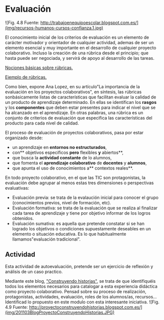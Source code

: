 
# Evaluación
![Fig. 4.8 Fuente: http://trabajoenequipoescolar.blogspot.com.es/](img/recursos-humanos-cursos-confianza.1.jpg)

El conocimiento inicial de los criterios de evaluación es un elemento de carácter motivador y orientador de cualquier actividad, ademas de ser un elemento esencial y muy importante en el desarrollo de cualquier proyecto colaborativo. Incluso la creación de una rúbrica desde el principio; que hasta puede ser negociada, y servirá de apoyo al desarrollo de las tareas.

[Nociones básicas sobre rúbricas.](http://blogs.colombiadigital.net/pre-textos/2011/12/06/las-rubricas-instrumentos-para-valorar-aprendizajes/)

[Ejemplo de rúbricas.](http://www.xtec.cat/~eroyo/webquest/cavaluacio.htm)

Como bien, expone Ana Lopez, en su artículo"La importancia de la evaluación en los proyectos colaborativos", en síntesis, las rúbricas sonbásicamente listas de características que facilitan evaluar la calidad de un producto de aprendizaje determinado. En ellas se identifican los **rasgos** y los **componentes** que deben estar presentes para indicar el nivel que se ha alcanzado en el aprendizaje. En otras palabras, una rúbrica es un conjunto de criterios de evaluación que especifica las características del producto para cada nivel de calidad.

El proceso de evaluación de proyectos colaborativos, pasa por estar organizado desde:

- un aprendizaje en **entornos no estructurados**,
- con** objetivos específicos **pero** flexibles **y** abiertos**,
- que busca la **actividad constante** de lo alumnos,
- que fomenta el **aprendizaje colaborativo** de **docentes** y **alumnos**,
- que apunta el uso de conocimientos a** contextos reales**.

En todo proyecto colaborativo, en el que las TIC son protagonistas, la evaluación debe agrupar al menos estas tres dimensiones o perspectivas evaluativas:

- Evaluación previa: se trata de la evalaución inicial para conocer el grupo (conocimientos previos, nivel de formación, etc).
- Evaluación formativa: se trata de la evaluación que se realiza al finalizar cada tarea de aprendizaje y tiene por objetivo informar de los logros obtenidos.
- Evaluación sumativa: es aquella que pretende constatar si se han logrado los objetivos o condiciones supuestamente deseables en un elemento o situación educativa. Es lo que habitualmente llamamos"evaluación tradicional".

## Actividad

Esta actividad de autoevaluación, pretende ser un ejercicio de reflexión y análisis de un caso practico.

Mediante este blog, ["Construyendo historias"](http://proyectoconstruyendohistorias.blogspot.com.es/), se trata de que identifiquéis todos los elementos necesarios para catalogar a esta experiencia didáctica como proyecto colaborativo. Pensad sobre su proceso de realización, protagonistas, actividades, evaluación, roles de los alumnos/as, recursos&hellip;Identificad lo propuesto en este modulo con esta interesante iniciativa.
![Fig. 4.9 Fuente: http://proyectoconstruyendohistorias.blogspot.com.es/](img/201103BlogProyectoConstruyendoHistorias.JPG)